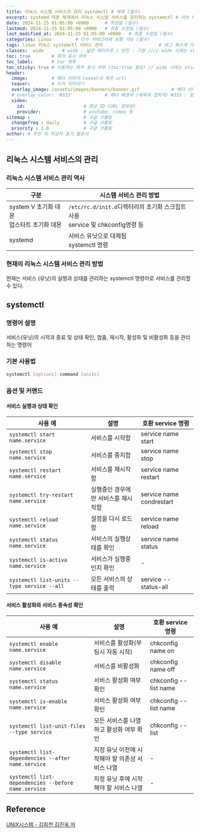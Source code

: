 ```yaml
---
title: 리눅스 시스템 서비스의 관리 systemctl # 제목 (필수)
excerpt: systemd 데몬 체계에서 리눅스 시스템 서비스를 관리하는 systemctl # 서브 타이틀이자 meta description (필수)
date: 2024-11-25 01:05:00 +0900      # 작성일 (필수)
lastmod: 2024-11-25 01:05:00 +0900   # 최종 수정일 (필수)
last_modified_at: 2024-11-25 01:05:00 +0900   # 최종 수정일 (필수)
categories: Linux         # 다수 카테고리에 포함 가능 (필수)
tags: linux 리눅스 systemctl 서비스 관리                     # 태그 복수개 가능 (필수)
classes:  wide       # wide : 넓은 레이아웃 / 빈칸 : 기본 //// wide 시에는 sticky toc 불가
toc: true        # 목차 표시 여부
toc_label:       # toc 제목
toc_sticky: true # 이동하는 목차 표시 여부 (toc:true 필요) // wide 시에는 sticky toc 불가
header: 
  image:         # 헤더 이미지 (asset내 혹은 url)
  teaser:        # 티저 이미지??
  overlay_image: /assets/images/banners/banner.gif            # 헤더 이미지 (제목과 겹치게)
  # overlay_color: '#333'            # 헤더 배경색 (제목과 겹치게) #333 : 짙은 회색 (필수)
  video:
    id:                      # 영상 ID (URL 뒷부분)
    provider:                # youtube, vimeo 등
sitemap :                    # 구글 크롤링
  changefreq : daily         # 구글 크롤링
  priority : 1.0             # 구글 크롤링
author: # 주인 외 작성자 표기 필요시
---
```

<!--postNo: 20241125_002-->

## 리눅스 시스템 서비스의 관리  

### 리눅스 시스템 서비스 관리 역사  

|구분|시스템 서비스 관리 방법|
|---|---|
|system V 초기화 데몬<br>업스타트 초기화 데몬|`/etc/rc.d/init.d`디렉터리의 초기화 스크립트 사용<br>service 및 chkconfig명령 등|
|systemd|서비스 유닛으로 대체됨<br>systemctl 명령|

### 현재의 리눅스 시스템 서비스 관리 방법  

현재는 서비스 (유닛)의 실행과 상태를 관리하는 systemctl 명령어로 서비스를 관리할 수 있다.  


## systemctl  

### 명령어 설명  

서비스(유닛)의 시작과 종료 및 상태 확인, 멈춤, 재시작, 활성화 및 비활성화 등을 관리하는 명령어  

### 기본 사용법  

```bash
systemctl [options] command [units]
```

### 옵션 및 커맨드  

#### 서비스 실행과 상태 확인

|사용 예|설명|호환 service 명령|
|---|---|---|
|`systemctl start name.service`|서비스를 시작함|service name start|
|`systemctl stop name.service`|서비스를 중지함|service name stop|
|`systemctl restart name.service`|서비스를 재시작함|service name restart|
|`systemctl try-restart name.service`|실행중인 경우에만 서비스를 재시작함|service name condrestart|
|`systemctl reload name.service`|설정을 다시 로드함|service name reload|
|`systemctl status name.service`|서비스의 실행상태를 확인|service name status|
|`systemctl is-activa name.service`|서비스가 실행중인지 확인|-|
|`systemctl list-units --type service --all`|모든 서비스의 상태를 출력|service --status-all|

#### 서비스 활성화와 서비스 종속성 확인  

|사용 예|설명|호환 service 명령|
|---|---|---|
|`systemctl enable name.service`|서비스를 활성화(부팅시 자동 시작)|chkconfig name on|
|`systemctl disable name.service`|서비스를 비활성화|chkconfig name off|
|`systemctl status name.service`|서비스 활성화 여부 확인|chkconfig --list name|
|`systemctl is-enable name.service`|서비스 활성화 여부 확인|chkconfig --list name|
|`systemctl list-unit-files --type service`|모든 서비스를 나열하고 활성화 여부 확인|chkconfig --list|
|`systemctl list-dependencies --after name.service`|지정 유닛 이전에 시작해야 할 의존성 서비스 나열|-|
|`systemctl list-dependencies --before name.service`|지정 유닛 후에 시작해야 할 서비스 나열|-|

## Reference  

[UNIX시스템 - 김희천,김진욱 저 ](https://search.shopping.naver.com/book/catalog/41474371650)  

